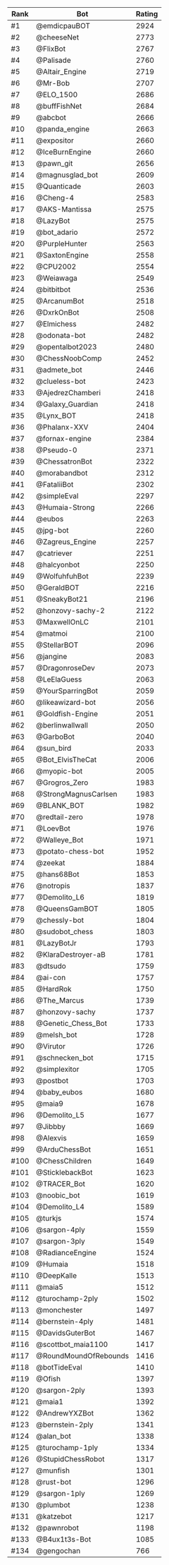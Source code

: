 Rank|Bot|Rating
---|---|---
#1|@emdicpauBOT|2924
#2|@cheeseNet|2773
#3|@FlixBot|2767
#4|@Palisade|2760
#5|@Altair_Engine|2719
#6|@Mr-Bob|2707
#7|@ELO_1500|2686
#8|@buffFishNet|2684
#9|@abcbot|2666
#10|@panda_engine|2663
#11|@expositor|2660
#12|@IceBurnEngine|2660
#13|@pawn_git|2656
#14|@magnusglad_bot|2609
#15|@Quanticade|2603
#16|@Cheng-4|2583
#17|@AKS-Mantissa|2575
#18|@LazyBot|2575
#19|@bot_adario|2572
#20|@PurpleHunter|2563
#21|@SaxtonEngine|2558
#22|@CPU2002|2554
#23|@Weiawaga|2549
#24|@bitbitbot|2536
#25|@ArcanumBot|2518
#26|@DxrkOnBot|2508
#27|@Elmichess|2482
#28|@odonata-bot|2482
#29|@opentalbot2023|2480
#30|@ChessNoobComp|2452
#31|@admete_bot|2446
#32|@clueless-bot|2423
#33|@AjedrezChamberi|2418
#34|@Galaxy_Guardian|2418
#35|@Lynx_BOT|2418
#36|@Phalanx-XXV|2404
#37|@fornax-engine|2384
#38|@Pseudo-0|2371
#39|@ChessatronBot|2322
#40|@morabandbot|2312
#41|@FataliiBot|2302
#42|@simpleEval|2297
#43|@Humaia-Strong|2266
#44|@eubos|2263
#45|@jpg-bot|2260
#46|@Zagreus_Engine|2257
#47|@catriever|2251
#48|@halcyonbot|2250
#49|@WolfuhfuhBot|2239
#50|@GeraldBOT|2216
#51|@SneakyBot21|2196
#52|@honzovy-sachy-2|2122
#53|@MaxwellOnLC|2101
#54|@matmoi|2100
#55|@StellarBOT|2096
#56|@jangine|2083
#57|@DragonroseDev|2073
#58|@LeElaGuess|2063
#59|@YourSparringBot|2059
#60|@likeawizard-bot|2056
#61|@Goldfish-Engine|2051
#62|@berlinwallwall|2050
#63|@GarboBot|2040
#64|@sun_bird|2033
#65|@Bot_ElvisTheCat|2006
#66|@myopic-bot|2005
#67|@Grogros_Zero|1983
#68|@StrongMagnusCarlsen|1983
#69|@BLANK_BOT|1982
#70|@redtail-zero|1978
#71|@LoevBot|1976
#72|@Walleye_Bot|1971
#73|@potato-chess-bot|1952
#74|@zeekat|1884
#75|@hans68Bot|1853
#76|@notropis|1837
#77|@Demolito_L6|1819
#78|@QueensGamBOT|1805
#79|@chessly-bot|1804
#80|@sudobot_chess|1803
#81|@LazyBotJr|1793
#82|@KlaraDestroyer-aB|1781
#83|@dtsudo|1759
#84|@ai-con|1757
#85|@HardRok|1750
#86|@The_Marcus|1739
#87|@honzovy-sachy|1737
#88|@Genetic_Chess_Bot|1733
#89|@melsh_bot|1728
#90|@Virutor|1726
#91|@schnecken_bot|1715
#92|@simplexitor|1705
#93|@postbot|1703
#94|@baby_eubos|1680
#95|@maia9|1678
#96|@Demolito_L5|1677
#97|@Jibbby|1669
#98|@Alexvis|1659
#99|@ArduChessBot|1651
#100|@ChessChildren|1649
#101|@SticklebackBot|1623
#102|@TRACER_Bot|1620
#103|@noobic_bot|1619
#104|@Demolito_L4|1589
#105|@turkjs|1574
#106|@sargon-4ply|1559
#107|@sargon-3ply|1549
#108|@RadianceEngine|1524
#109|@Humaia|1518
#110|@DeepKalle|1513
#111|@maia5|1512
#112|@turochamp-2ply|1502
#113|@monchester|1497
#114|@bernstein-4ply|1481
#115|@DavidsGuterBot|1467
#116|@scottbot_maia1100|1417
#117|@RoundMoundOfRebounds|1416
#118|@botTideEval|1410
#119|@Ofish|1397
#120|@sargon-2ply|1393
#121|@maia1|1392
#122|@AndrewYXZBot|1362
#123|@bernstein-2ply|1341
#124|@alan_bot|1338
#125|@turochamp-1ply|1334
#126|@StupidChessRobot|1317
#127|@munfish|1301
#128|@rust-bot|1296
#129|@sargon-1ply|1269
#130|@plumbot|1238
#131|@katzebot|1217
#132|@pawnrobot|1198
#133|@B4ux1t3s-Bot|1085
#134|@gengochan|766
